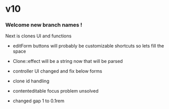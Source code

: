 # v10
### Welcome new branch names !

Next is clones UI and functions

- editForm buttons will probably be customizable shortcuts so lets fill the space

- Clone::effect will be a string now that will be parsed
- controller UI changed and fix below forms

- clone id handling
- contenteditable focus problem unsolved
- changed gap 1 to 0.1rem